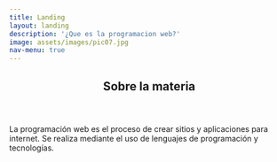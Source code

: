 ```yaml
---
title: Landing
layout: landing
description: '¿Que es la programacion web?'
image: assets/images/pic07.jpg
nav-menu: true
---
```


<!-- Main -->
<div id="main">

<!-- One -->
<section id="one">
	<div class="inner">
		<header class="major">
			<h2>Sobre la materia</h2>
		</header>
		<p> La programación web es el proceso de crear sitios y aplicaciones para internet. Se realiza mediante el uso de lenguajes de programación y tecnologías. </p>
	</div>
</section>


</div>

